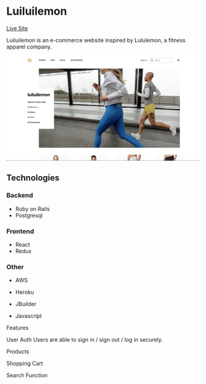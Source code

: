 # Luiluilemon

[Live Site](https://luiluilemon.herokuapp.com/#/)

Luiluilemon is an e-commerce website inspired by Lululemon, a fitness apparel company. 

![alt text](./screenshots/splash.png)

## Technologies

### Backend
  * Ruby on Rails
  * Postgresql

### Frontend
  * React
  * Redux

### Other
  * AWS
  * Heroku

* JBuilder
* Javascript

Features 

User Auth
Users are able to sign in / sign out / log in securely. 

Products

Shopping Cart

Search Function

